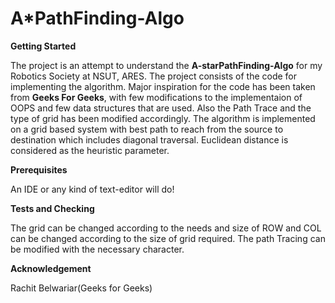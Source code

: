 # A*PathFinding-Algo

**Getting Started**

The project is an attempt to understand the **A-starPathFinding-Algo** for my Robotics Society at NSUT, ARES. The project consists of the code for implementing the algorithm. Major inspiration for the code has been taken from **Geeks For Geeks**, with few modifications to the implementaion of OOPS and few data structures that are used. Also the Path Trace and the type of grid has been modified accordingly. The algorithm is implemented on a grid based system with best path to reach from the source to destination which includes diagonal traversal. Euclidean distance is considered as the heuristic parameter.

**Prerequisites**

An IDE or any kind of text-editor will do!

**Tests and Checking**

The grid can be changed according to the needs and size of ROW and COL can be changed according to the size of grid required. The path Tracing can be modified with the necessary character.

**Acknowledgement**

Rachit Belwariar(Geeks for Geeks)
